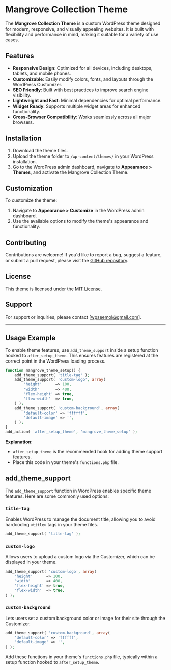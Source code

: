 # Mangrove Collection Theme

The **Mangrove Collection Theme** is a custom WordPress theme designed for modern, responsive, and visually appealing websites. It is built with flexibility and performance in mind, making it suitable for a variety of use cases.

## Features

-    **Responsive Design**: Optimized for all devices, including desktops, tablets, and mobile phones.
-    **Customizable**: Easily modify colors, fonts, and layouts through the WordPress Customizer.
-    **SEO Friendly**: Built with best practices to improve search engine visibility.
-    **Lightweight and Fast**: Minimal dependencies for optimal performance.
-    **Widget Ready**: Supports multiple widget areas for enhanced functionality.
-    **Cross-Browser Compatibility**: Works seamlessly across all major browsers.

## Installation

1. Download the theme files.
2. Upload the theme folder to `/wp-content/themes/` in your WordPress installation.
3. Go to the WordPress admin dashboard, navigate to **Appearance > Themes**, and activate the Mangrove Collection Theme.

## Customization

To customize the theme:

1. Navigate to **Appearance > Customize** in the WordPress admin dashboard.
2. Use the available options to modify the theme's appearance and functionality.

## Contributing

Contributions are welcome! If you'd like to report a bug, suggest a feature, or submit a pull request, please visit the [GitHub repository](https://github.com/wpseemol/mangrove-collection-theme.git).

## License

This theme is licensed under the [MIT License](LICENSE).

## Support

For support or inquiries, please contact [wpseemol@gmail.com].

---

## Usage Example

To enable theme features, use `add_theme_support` inside a setup function hooked to `after_setup_theme`. This ensures features are registered at the correct point in the WordPress loading process.

```php
function mangrove_theme_setup() {
    add_theme_support( 'title-tag' );
    add_theme_support( 'custom-logo', array(
        'height'      => 100,
        'width'       => 400,
        'flex-height' => true,
        'flex-width'  => true,
    ) );
    add_theme_support( 'custom-background', array(
        'default-color' => 'ffffff',
        'default-image' => '',
    ) );
}
add_action( 'after_setup_theme', 'mangrove_theme_setup' );
```

**Explanation:**

-    `after_setup_theme` is the recommended hook for adding theme support features.
-    Place this code in your theme's `functions.php` file.

## add_theme_support

The `add_theme_support` function in WordPress enables specific theme features. Here are some commonly used options:

### `title-tag`

Enables WordPress to manage the document title, allowing you to avoid hardcoding `<title>` tags in your theme files.

```php
add_theme_support( 'title-tag' );
```

### `custom-logo`

Allows users to upload a custom logo via the Customizer, which can be displayed in your theme.

```php
add_theme_support( 'custom-logo', array(
    'height'      => 100,
    'width'       => 400,
    'flex-height' => true,
    'flex-width'  => true,
) );
```

### `custom-background`

Lets users set a custom background color or image for their site through the Customizer.

```php
add_theme_support( 'custom-background', array(
    'default-color' => 'ffffff',
    'default-image' => '',
) );
```

Add these functions in your theme's `functions.php` file, typically within a setup function hooked to `after_setup_theme`.
